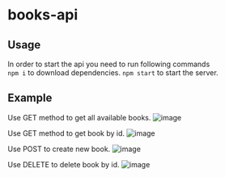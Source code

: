 # books-api

## Usage
In order to start the api you need to run following commands<br>
`npm i` to download dependencies.
`npm start` to start the server.

## Example

Use GET method to get all available books.
![image](https://github.com/sviatoslavstehnii/books-api/assets/81622077/2a183ca4-f3c6-4f7e-ad5c-4ce2a1bc6fbb)
<br>

Use GET method to get book by id.
![image](https://github.com/sviatoslavstehnii/books-api/assets/81622077/1d6bf64a-2810-42bc-a2c9-62ed409330b3)
<br>

Use POST to create new book.
![image](https://github.com/sviatoslavstehnii/books-api/assets/81622077/4a7def75-2b56-435e-8f81-ee50b41ddabd)

Use DELETE to delete book by id.
![image](https://github.com/sviatoslavstehnii/books-api/assets/81622077/1dc4aa1c-e62e-48e7-afe6-e895511b9ddd)
